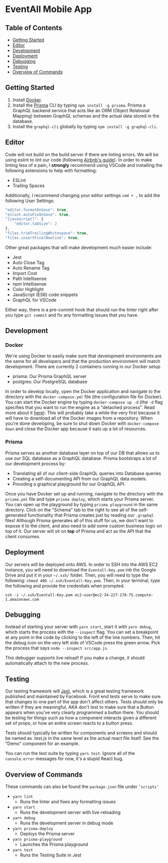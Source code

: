 # EventAll Mobile App

## Table of Contents

- [Getting Started](#getting-started)
- [Editor](#editor)
- [Development](#development)
- [Deployment](#deployment)
- [Debugging](#debugging)
- [Testing](#testing)
- [Overview of Commands](#overview-of-commands)

## Getting Started

1.  Install [Docker](https://www.docker.com/).
2.  Install the [Prisma](https://www.prisma.io/) CLI by typing `npm install -g prisma`. Prisma a GraphQL backend service that acts like an ORM (Object Relational Mapping) between GraphQL schemas and the actual data stored in the database.
3.  Install the `graphql-cli` globally by typing `npm install -g graphql-cli`.

## Editor

Code will not build on the build server if there are linting errors. We will be using eslint to lint our code (following [Airbnb's guide](https://github.com/airbnb/javascript)). In order to make linting less of a pain, I **strongly** recommend using VSCode and installing the following extensions to help with formatting:

- ESLint
- Trailing Spaces

Additionally, I recommend changing your editor settings `cmd + ,` to add the following User Settings:

```js
"editor.formatOnSave": true,
"eslint.autoFixOnSave": true,
"[javascript]": {
    "editor.tabSize": 2
},
"files.trimTrailingWhitespace": true,
"files.insertFinalNewline": true,
```

Other great packages that will make development _much_ easier include:

- Jest
- Auto Close Tag
- Auto Rename Tag
- Import Cost
- Path Intellisense
- npm Intellisense
- Color Highlight
- JavaScript (ES6) code snippets
- GraphQL for VSCode

Either way, there is a pre-commit hook that should run the linter right after you type `git commit` and fix any formatting issues that you have.

## Development

### Docker

We're using Docker to easily make sure that development environments are the same for all developers and that the production environment will match development. There are currently 2 containers running in our Docker setup

- prisma: Our Prisma GraphQL server
- postgres: Our PostgreSQL database

In order to develop locally, open the Docker application and navigate to the directory with the `docker-compose.yml` file (the configuration file for Docker).
You can start the Docker engine by typing `docker-compose up -d` (the `-d` flag specifies that you want to run the engine as a "detached process". Read more about it [here](https://docs.docker.com/compose/reference/overview/)). This will probably take a while the very first because it will have to download all of the Docker images from a repository. When you're done developing, be sure to shut down Docker with `docker-compose down` and close the Docker app because it eats up a lot of resources.

### Prisma

Prisma serves as another database layer on top of our DB that allows us to use our SQL database as a GraphQL database. Prisma bootstraps a lot of our development process by:

- Translating all of our client-side GraphQL queries into Database queries
- Creating a self-documenting API from our GraphQL data models.
- Providing a graphical playground for our GraphQL API.

Once you have Docker set up and running, navigate to the directory with the `prisma.yml` file and type `prisma deploy`, which starts your Prisma server.
You can open up the playground by typing `prisma playground` in the same directory. Click on the "Schema" tab to the right to see all of the self-generated functionality that Prisma creates just by reading our `.graphql` files! Although Prisma generates all of this stuff for us, we don't want to expose it to the client, and also need to add some custom business logic on top of it. Our server will sit on **top** of Prisma and act as the API that the client consumes.

## Deployment

Our servers will be deployed onto AWS. In order to SSH into the AWS EC2 instance, you will need to download the `Eventall-Key.pem` inb the Google Drive and put it in your `~/.ssh/` folder. Then, you will need to type the following: `chmod 400 ~/.ssh/Eventall-Key.pem`.
Then, in your terminal, type the following and provide the credentials when prompted.

```
ssh -i ~/.ssh/Eventall-Key.pem ec2-user@ec2-34-227-178-75.compute-1.amazonaws.com
```

## Debugging

Instead of starting your server with `yarn start`, start it with `yarn debug`, which starts the process with the `--inspect` flag. You can set a breakpoint at any point in the code by clicking to the left of the line numbers. Then, hit the debug icon on the very left side of VSCode press the green arrow. Pick the process that says `node --inspect src/app.js`.

This debugger supports live reload! If you make a change, it should automatically attach to the new process.

## Testing

Our testing framework will [Jest](https://facebook.github.io/jest/docs/en/tutorial-react-native.html), which is a great testing framework published and maintained by Facebook. Front end tests serve to make sure that changes to one part of the app don't affect others. Tests should only be written if they are meaningful, AKA don't test to make sure that a Button appears when you've very clearly programmed a button there. You should be testing for things such as how a component interacts given a different set of props, or how an entire screen reacts to a button press.

Tests should typically be written for components and screens and should be named as <Component-Name>.test.js in the same level as the actual react file itself. See the "Demo" component for an example.

You can run the test suite by typing `yarn test`. Ignore all of the `console.error` messages for now, it's a stupid React bug.

## Overview of Commands

These commands can also be found the `package.json` file under `‘scripts’`

- `yarn lint`
  - Runs the linter and fixes any formatting issues
- `yarn start`
  - Runs the development server with live-reloading
- `yarn debug`
  - Runs the development server in debug mode
- `yarn prisma-deploy`
  - Deploys the Prisma server
- `yarn prisma-playground`
  - Launches the Prisma playground
- `yarn test`
  - Runs the Testing Suite in Jest
